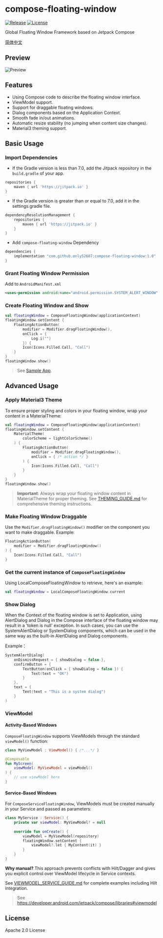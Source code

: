 # compose-floating-window

[![Release](https://jitpack.io/v/only52607/compose-floating-window.svg)](https://jitpack.io/#User/Repo)
[![License](https://img.shields.io/badge/License-Apache_2.0-blue.svg)](https://opensource.org/licenses/Apache-2.0)

Global Floating Window Framework based on Jetpack Compose

[简体中文](README_CN.md)

## Preview

![Preview](/preview/example.gif)

## Features

- Using Compose code to describe the floating window interface.
- ViewModel support.
- Support for draggable floating windows.
- Dialog components based on the Application Context.
- Smooth fade in/out animations.
- Automatic resize stability (no jumping when content size changes).
- Material3 theming support.

## Basic Usage

### Import Dependencies

- If the Gradle version is less than 7.0, add the Jitpack repository in the `build.gradle` of your app.

```groovy
repositories {
    maven { url 'https://jitpack.io' }
}
```

- If the Gradle version is greater than or equal to 7.0, add it in the settings.gradle file.
```groovy
dependencyResolutionManagement {
    repositories {
        maven { url 'https://jitpack.io' }
    }
}
```

- Add `compose-floating-window` Dependency
```groovy
dependencies {
    implementation "com.github.only52607:compose-floating-window:1.0"
}
```

### Grant Floating Window Permission

Add to `AndroidManifest.xml`
```xml
<uses-permission android:name="android.permission.SYSTEM_ALERT_WINDOW" />
```

### Create Floating Window and Show

```kotlin
val floatingWindow = ComposeFloatingWindow(applicationContext)
floatingWindow.setContent {
    FloatingActionButton(
        modifier = Modifier.dragFloatingWindow(),
        onClick = {
            Log.i("")
        }) {
        Icon(Icons.Filled.Call, "Call")
    }
}
floatingWindow.show()
```

> See [Sample App](https://github.com/only52607/compose-floating-window/tree/master/app).

## Advanced Usage

### Apply Material3 Theme

To ensure proper styling and colors in your floating window, wrap your content in a MaterialTheme:

```kotlin
val floatingWindow = ComposeFloatingWindow(applicationContext)
floatingWindow.setContent {
    MaterialTheme(
        colorScheme = lightColorScheme()
    ) {
        FloatingActionButton(
            modifier = Modifier.dragFloatingWindow(),
            onClick = { /* action */ }
        ) {
            Icon(Icons.Filled.Call, "Call")
        }
    }
}
floatingWindow.show()
```

> **Important**: Always wrap your floating window content in MaterialTheme for proper theming.
> See [THEMING_GUIDE.md](THEMING_GUIDE.md) for comprehensive theming instructions.

### Make Floating Window Draggable

Use the `Modifier.dragFloatingWindow()` modifier on the component you want to make draggable. Example:

```kotlin
FloatingActionButton(
    modifier = Modifier.dragFloatingWindow()
) {
    Icon(Icons.Filled.Call, "Call")
}
```

### Get the current instance of `ComposeFloatingWindow`

Using LocalComposeFloatingWindow to retrieve, here's an example:

```kotlin
val floatingWindow = LocalComposeFloatingWindow.current
```

### Show Dialog

When the Context of the floating window is set to Application, using AlertDialog and Dialog in the Compose interface of the floating window may result in a 'token is null' exception. In such cases, you can use the SystemAlertDialog or SystemDialog components, which can be used in the same way as the built-in AlertDialog and Dialog components.

Example：
```kotlin
SystemAlertDialog(
    onDismissRequest = { showDialog = false },
    confirmButton = {
        TextButton(onClick = { showDialog = false }) {
            Text(text = "OK")
        }
    },
    text = {
        Text(text = "This is a system dialog")
    }
)
```

### ViewModel

#### Activity-Based Windows

`ComposeFloatingWindow` supports ViewModels through the standard `viewModel()` function:

```kotlin
class MyViewModel : ViewModel() { /*...*/ }

@Composable
fun MyScreen(
    viewModel: MyViewModel = viewModel()
) {
    // use viewModel here
}
```

#### Service-Based Windows

For `ComposeServiceFloatingWindow`, ViewModels must be created manually in your Service and passed as parameters:

```kotlin
class MyService : Service() {
    private var viewModel: MyViewModel? = null
    
    override fun onCreate() {
        viewModel = MyViewModel(repository)
        floatingWindow.setContent {
            viewModel?.let { MyContent(it) }
        }
    }
}
```

**Why manual?** This approach prevents conflicts with Hilt/Dagger and gives you explicit control over ViewModel lifecycle in Service contexts.

See [VIEWMODEL_SERVICE_GUIDE.md](VIEWMODEL_SERVICE_GUIDE.md) for complete examples including Hilt integration.

> See https://developer.android.com/jetpack/compose/libraries#viewmodel

## License

Apache 2.0 License